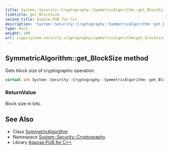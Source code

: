 ```yaml
---
title: System::Security::Cryptography::SymmetricAlgorithm::get_BlockSize method
linktitle: get_BlockSize
second_title: Aspose.PUB for C++
description: 'System::Security::Cryptography::SymmetricAlgorithm::get_BlockSize method. Gets block size of cryptographic operation in C++.'
type: docs
weight: 100
url: /cpp/system.security.cryptography/symmetricalgorithm/get_blocksize/
---
```

## SymmetricAlgorithm::get_BlockSize method


Gets block size of cryptographic operation.

```cpp
virtual int System::Security::Cryptography::SymmetricAlgorithm::get_BlockSize()
```


### ReturnValue

Block size in bits.

## See Also

* Class [SymmetricAlgorithm](../)
* Namespace [System::Security::Cryptography](../../)
* Library [Aspose.PUB for C++](../../../)
